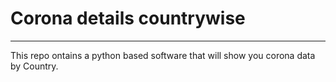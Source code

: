 # Corona details countrywise 
<hr/>
This repo ontains a python based software that will show you corona data by Country.


